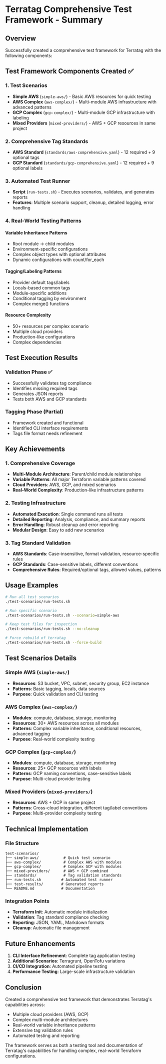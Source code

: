# Terratag Comprehensive Test Framework - Summary

## Overview

Successfully created a comprehensive test framework for Terratag with the following components:

## Test Framework Components Created ✅

### 1. Test Scenarios
- **Simple AWS** (`simple-aws/`) - Basic AWS resources for quick testing
- **AWS Complex** (`aws-complex/`) - Multi-module AWS infrastructure with advanced patterns
- **GCP Complex** (`gcp-complex/`) - Multi-module GCP infrastructure with labeling
- **Mixed Providers** (`mixed-providers/`) - AWS + GCP resources in same project

### 2. Comprehensive Tag Standards
- **AWS Standard** (`standards/aws-comprehensive.yaml`) - 12 required + 9 optional tags
- **GCP Standard** (`standards/gcp-comprehensive.yaml`) - 12 required + 9 optional labels

### 3. Automated Test Runner
- **Script** (`run-tests.sh`) - Executes scenarios, validates, and generates reports
- **Features**: Multiple scenario support, cleanup, detailed logging, error handling

### 4. Real-World Testing Patterns

#### Variable Inheritance Patterns
- Root module → child modules
- Environment-specific configurations
- Complex object types with optional attributes
- Dynamic configurations with count/for_each

#### Tagging/Labeling Patterns
- Provider default tags/labels
- Locals-based common tags
- Module-specific additions
- Conditional tagging by environment
- Complex merge() functions

#### Resource Complexity
- 50+ resources per complex scenario
- Multiple cloud providers
- Production-like configurations
- Complex dependencies

## Test Execution Results

### Validation Phase ✅
- Successfully validates tag compliance
- Identifies missing required tags
- Generates JSON reports
- Tests both AWS and GCP standards

### Tagging Phase (Partial)
- Framework created and functional
- Identified CLI interface requirements
- Tags file format needs refinement

## Key Achievements

### 1. Comprehensive Coverage
- **Multi-Module Architecture**: Parent/child module relationships
- **Variable Patterns**: All major Terraform variable patterns covered
- **Cloud Providers**: AWS, GCP, and mixed scenarios
- **Real-World Complexity**: Production-like infrastructure patterns

### 2. Testing Infrastructure
- **Automated Execution**: Single command runs all tests
- **Detailed Reporting**: Analysis, compliance, and summary reports
- **Error Handling**: Robust cleanup and error reporting
- **Modular Design**: Easy to add new scenarios

### 3. Tag Standard Validation
- **AWS Standards**: Case-insensitive, format validation, resource-specific rules
- **GCP Standards**: Case-sensitive labels, different conventions
- **Comprehensive Rules**: Required/optional tags, allowed values, patterns

## Usage Examples

```bash
# Run all test scenarios
./test-scenarios/run-tests.sh

# Run specific scenario
./test-scenarios/run-tests.sh --scenario=simple-aws

# Keep test files for inspection
./test-scenarios/run-tests.sh --no-cleanup

# Force rebuild of terratag
./test-scenarios/run-tests.sh --force-build
```

## Test Scenarios Details

### Simple AWS (`simple-aws/`)
- **Resources**: S3 bucket, VPC, subnet, security group, EC2 instance
- **Patterns**: Basic tagging, locals, data sources
- **Purpose**: Quick validation and CLI testing

### AWS Complex (`aws-complex/`)
- **Modules**: compute, database, storage, monitoring
- **Resources**: 30+ AWS resources across all modules
- **Patterns**: Complex variable inheritance, conditional resources, advanced tagging
- **Purpose**: Real-world complexity testing

### GCP Complex (`gcp-complex/`)  
- **Modules**: compute, database, storage, monitoring
- **Resources**: 25+ GCP resources with labels
- **Patterns**: GCP naming conventions, case-sensitive labels
- **Purpose**: Multi-cloud provider testing

### Mixed Providers (`mixed-providers/`)
- **Resources**: AWS + GCP in same project
- **Patterns**: Cross-cloud integration, different tag/label conventions
- **Purpose**: Multi-provider complexity testing

## Technical Implementation

### File Structure
```
test-scenarios/
├── simple-aws/           # Quick test scenario
├── aws-complex/          # Complex AWS with modules
├── gcp-complex/          # Complex GCP with modules  
├── mixed-providers/      # AWS + GCP combined
├── standards/            # Tag validation standards
├── run-tests.sh         # Automated test runner
├── test-results/        # Generated reports
└── README.md            # Documentation
```

### Integration Points
- **Terraform Init**: Automatic module initialization
- **Validation**: Tag standard compliance checking
- **Reporting**: JSON, YAML, Markdown formats
- **Cleanup**: Automatic file management

## Future Enhancements

1. **CLI Interface Refinement**: Complete tag application testing
2. **Additional Scenarios**: Terragrunt, OpenTofu variations
3. **CI/CD Integration**: Automated pipeline testing
4. **Performance Testing**: Large-scale infrastructure validation

## Conclusion

Created a comprehensive test framework that demonstrates Terratag's capabilities across:
- Multiple cloud providers (AWS, GCP)
- Complex multi-module architectures
- Real-world variable inheritance patterns
- Extensive tag validation rules
- Automated testing and reporting

The framework serves as both a testing tool and documentation of Terratag's capabilities for handling complex, real-world Terraform configurations.